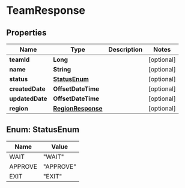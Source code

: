 

# TeamResponse


## Properties

| Name | Type | Description | Notes |
|------------ | ------------- | ------------- | -------------|
|**teamId** | **Long** |  |  [optional] |
|**name** | **String** |  |  [optional] |
|**status** | [**StatusEnum**](#StatusEnum) |  |  [optional] |
|**createdDate** | **OffsetDateTime** |  |  [optional] |
|**updatedDate** | **OffsetDateTime** |  |  [optional] |
|**region** | [**RegionResponse**](RegionResponse.md) |  |  [optional] |



## Enum: StatusEnum

| Name | Value |
|---- | -----|
| WAIT | &quot;WAIT&quot; |
| APPROVE | &quot;APPROVE&quot; |
| EXIT | &quot;EXIT&quot; |



